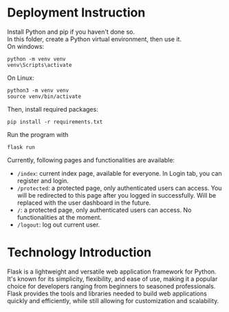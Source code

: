 # Deployment Instruction
Install Python and pip if you haven't done so.  
In this folder, create a Python virtual environment, then use it.  
On windows:
```console
python -m venv venv
venv\Scripts\activate
```

On Linux:
```console
python3 -m venv venv
source venv/bin/activate
```

Then, install required packages:
```console
pip install -r requirements.txt
```

Run the program with
```console
flask run
```
Currently, following pages and functionalities are available:
* `/index`: current index page, available for everyone. In Login tab, you can register and login.
* `/protected`: a protected page, only authenticated users can access. You will be redirected to this page after you logged in successfully. Will be replaced with the user dashboard in the future.
* `/`: a protected page, only authenticated users can access. No functionalities at the moment.
* `/logout`: log out current user.

# Technology Introduction
Flask is a lightweight and versatile web application framework for Python. It's known for its simplicity, flexibility, and ease of use, making it a popular choice for developers ranging from beginners to seasoned professionals. Flask provides the tools and libraries needed to build web applications quickly and efficiently, while still allowing for customization and scalability.